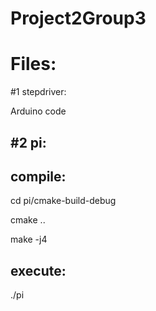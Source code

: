 # Project2Group3

# Files:

#1 stepdriver: 

Arduino code

#2 pi:
-------------------------
compile:
-------------------------
cd pi/cmake-build-debug

cmake ..

make -j4



execute:
--------------------------
./pi
